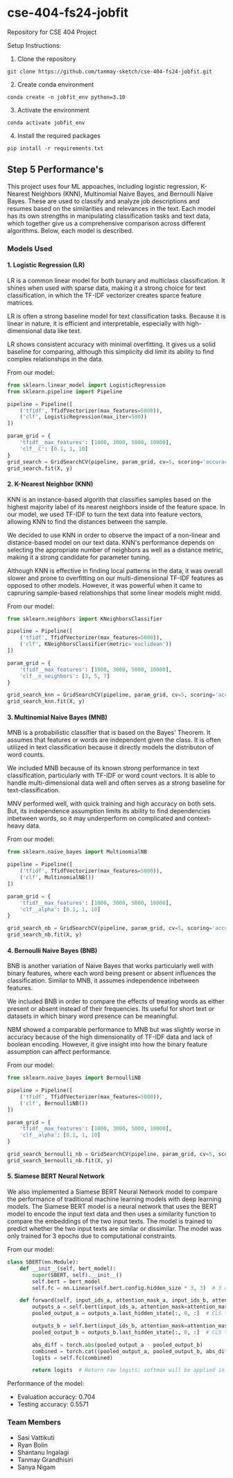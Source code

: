 # cse-404-fs24-jobfit
Repository for CSE 404 Project

Setup Instructions:

1. Clone the repository
```
git clone https://github.com/tanmay-sketch/cse-404-fs24-jobfit.git
```

2. Create conda environment
```
conda create -n jobfit_env python=3.10
``` 

3. Activate the environment
```
conda activate jobfit_env
```

4. Install the required packages
```
pip install -r requirements.txt
```

## Step 5 Performance's

This project uses four ML appoaches, including logistic regression, K-Nearest Neighbors (KNN), Multinomial Naive Bayes, and Bernoulli Naive Bayes. These are used to classify and analyze job descriptions and resumes based on the similarities and relevances in the text. Each model has its own strengths in manipulating classification tasks and text data, which together give us a comprehensive comparison across different algorithms. Below, each model is described.

### Models Used

#### 1. Logistic Regression (LR)

LR is a common linear model for both bunary and multiclass classification. It shines when used with sparse data, making it a strong choice for text classification, in which the TF-IDF vectorizer creates sparce feature matrices.

LR is often a strong baseline model for text classification tasks. Because it is linear in nature, it is efficient and interpretable, especially with high-dimensional data like text.

LR shows consistent accuracy with minimal overfitting. It gives us a solid baseline for comparing, although this simplicity did limit its ability to find complex relationships in the data.

From our model:
```python
from sklearn.linear_model import LogisticRegression
from sklearn.pipeline import Pipeline

pipeline = Pipeline([
    ('tfidf', TfidfVectorizer(max_features=5000)),
    ('clf', LogisticRegression(max_iter=500))
])

param_grid = {
    'tfidf__max_features': [1000, 3000, 5000, 10000],
    'clf__C': [0.1, 1, 10]
}
grid_search = GridSearchCV(pipeline, param_grid, cv=5, scoring='accuracy', n_jobs=-1, verbose=2)
grid_search.fit(X, y)
```

#### 2. K-Nearest Neighbor (KNN)

KNN is an instance-based algorith that classifies samples based on the highest majority label of its nearest neighbors inside of the feature space. In our model, we used TF-IDF to turn the text data into feature vectors, allowing KNN to find the distances between the sample.

We decided to use KNN in order to observe the impact of a non-linear and distance-based model on our text data. KNN's performance depends on selecting the appropriate number of neighbors as well as a distance metric, making it a strong candidate for parameter tuning.

Although KNN is effective in finding local patterns in the data, it was overall slower and prone to overfitting on our multi-dimensional TF-IDF features as opposed to other models. However, it was powerful when it came to capruring sample-based relationships that some linear models might midd.

From our model:
```python
from sklearn.neighbors import KNeighborsClassifier

pipeline = Pipeline([
    ('tfidf', TfidfVectorizer(max_features=5000)),
    ('clf', KNeighborsClassifier(metric='euclidean'))
])

param_grid = {
    'tfidf__max_features': [1000, 3000, 5000, 10000],
    'clf__n_neighbors': [3, 5, 7]
}

grid_search_knn = GridSearchCV(pipeline, param_grid, cv=5, scoring='accuracy', n_jobs=-1, verbose=2)
grid_search_knn.fit(X, y)
```

#### 3. Multinomial Naive Bayes (MNB)

MNB is a probabilistic classifier that is based on the Bayes' Theorem. It assumes that features or words are independent given the class. It is often utilized in text classification because it directly models the distributon of word counts.

We included MNB because of its known strong performance in text classification, particularly with TF-IDF or word count vectors. It is able to handle multi-dimensional data well and often serves as a strong baseline for text-classification.

MNV performed well, with quick training and high accuracy on both sets. But, its independence assumption limits its ability to find dependencies inbetween words, so it may underperform on complicated and context-heavy data.

From our model:
```python
from sklearn.naive_bayes import MultinomialNB

pipeline = Pipeline([
    ('tfidf', TfidfVectorizer(max_features=5000)),
    ('clf', MultinomialNB())
])

param_grid = {
    'tfidf__max_features': [1000, 3000, 5000, 10000],
    'clf__alpha': [0.1, 1, 10]
}

grid_search_nb = GridSearchCV(pipeline, param_grid, cv=5, scoring='accuracy', n_jobs=-1, verbose=2)
grid_search_nb.fit(X, y)
```

#### 4. Bernoulli Naive Bayes (BNB)

BNB is another variation of Naive Bayes that works particularly well with binary features, where each word being present or absent influences the classification. Similar to MNB, it assumes independence inbetween features.

We included BNB in order to compare the effects of treating words as either present or absent instead of their frequencies. Its useful for short text or datasets in which binary word presence can be meaningful.

NBM showed a comparable performance to MNB but was slightly worse in accuracy because of the high dimensionality of TF-IDF data and lack of boolean encoding. However, it give insight into how the binary feature assumption can affect performance.

From our model:
```python
from sklearn.naive_bayes import BernoulliNB

pipeline = Pipeline([
    ('tfidf', TfidfVectorizer(max_features=5000)),
    ('clf', BernoulliNB())
])

param_grid = {
    'tfidf__max_features': [1000, 3000, 5000, 10000],
    'clf__alpha': [0.1, 1, 10]
}

grid_search_bernoulli_nb = GridSearchCV(pipeline, param_grid, cv=5, scoring='accuracy', n_jobs=-1, verbose=2)
grid_search_bernoulli_nb.fit(X, y)
```


#### 5. Siamese BERT Neural Network

We also implemented a Siamese BERT Neural Network model to compare the performance of traditional machine learning models with deep learning models. The Siamese BERT model is a neural network that uses the BERT model to encode the input text data and then uses a similarity function to compare the embeddings of the two input texts. The model is trained to predict whether the two input texts are similar or dissimilar. The model was only trained for 3 epochs due to computational constraints.

From our model:
```python
class SBERT(nn.Module):
    def __init__(self, bert_model):
        super(SBERT, self).__init__()
        self.bert = bert_model
        self.fc = nn.Linear(self.bert.config.hidden_size * 3, 3)  # 3 classes for classification

    def forward(self, input_ids_a, attention_mask_a, input_ids_b, attention_mask_b):
        outputs_a = self.bert(input_ids_a, attention_mask=attention_mask_a)
        pooled_output_a = outputs_a.last_hidden_state[:, 0, :]  # CLS token for sentence A

        outputs_b = self.bert(input_ids_b, attention_mask=attention_mask_b)
        pooled_output_b = outputs_b.last_hidden_state[:, 0, :]  # CLS token for sentence B

        abs_diff = torch.abs(pooled_output_a - pooled_output_b)
        combined = torch.cat((pooled_output_a, pooled_output_b, abs_diff), dim=1)
        logits = self.fc(combined)

        return logits  # Return raw logits; softmax will be applied in loss calculation
```

Performance of the model:
* Evaluation accuracy: 0.704
* Testing accuracy: 0.5571


### Team Members
- Sasi Vattikuti
- Ryan Bolin
- Shantanu Ingalagi
- Tanmay Grandhisiri
- Sanya Nigam

